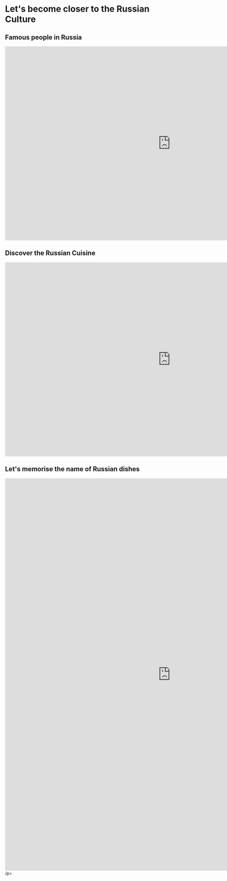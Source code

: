 <h1> Let's become closer to the Russian Culture </h1>

<h2> Famous people in Russia</h2>
<iframe src="https://h5p.org/h5p/embed/406799" width="1090" height="638" frameborder="0" allowfullscreen="allowfullscreen"></iframe><script src="https://h5p.org/sites/all/modules/h5p/library/js/h5p-resizer.js" charset="UTF-8"></script>
  
  
<h2>Discover the Russian Cuisine</h2> 
<p><iframe src="https://h5p.org/h5p/embed/406827" width="1090" height="638" frameborder="0" allowfullscreen="allowfullscreen"></iframe><script src="https://h5p.org/sites/all/modules/h5p/library/js/h5p-resizer.js" charset="UTF-8"></script></p>
<h2> Let's memorise the name of Russian dishes</h2> 
<p><iframe src="https://h5p.org/h5p/embed/364591" width="1090" height="1290" frameborder="0" allowfullscreen="allowfullscreen"></iframe><script src="https://h5p.org/sites/all/modules/h5p/library/js/h5p-resizer.js" charset="UTF-8"></script>/p>
</h2>
